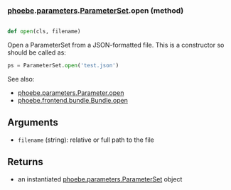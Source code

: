 ### [phoebe](phoebe.md).[parameters](phoebe.parameters.md).[ParameterSet](phoebe.parameters.ParameterSet.md).open (method)


```py

def open(cls, filename)

```



Open a ParameterSet from a JSON-formatted file.
This is a constructor so should be called as:

```py
ps = ParameterSet.open('test.json')
```

See also:
* [phoebe.parameters.Parameter.open](phoebe.parameters.Parameter.open.md)
* [phoebe.frontend.bundle.Bundle.open](phoebe.frontend.bundle.Bundle.open.md)

Arguments
---------
* `filename` (string): relative or full path to the file

Returns
---------
* an instantiated [phoebe.parameters.ParameterSet](phoebe.parameters.ParameterSet.md) object

